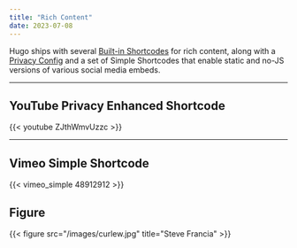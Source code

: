 ```yaml
---
title: "Rich Content"
date: 2023-07-08
---
```


Hugo ships with several [Built-in Shortcodes](https://gohugo.io/content-management/shortcodes/#use-hugos-built-in-shortcodes) for rich content, along with a [Privacy Config](https://gohugo.io/about/hugo-and-gdpr/) and a set of Simple Shortcodes that enable static and no-JS versions of various social media embeds.
<!--more-->
---

## YouTube Privacy Enhanced Shortcode

{{< youtube ZJthWmvUzzc >}}

---

## Vimeo Simple Shortcode

{{< vimeo_simple 48912912 >}}

## Figure


{{< figure src="/images/curlew.jpg" title="Steve Francia" >}}
